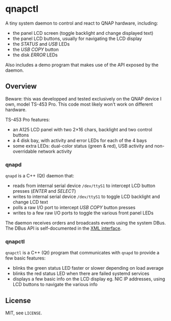 # qnapctl

A tiny system daemon to control and react to QNAP hardware, including:

* the panel LCD screen (toggle backlight and change displayed text)
* the panel LCD buttons, usually for navigating the LCD display
* the *STATUS* and *USB* LEDs
* the *USB COPY* button
* the disk *ERROR* LEDs

Also includes a demo program that makes use of the API exposed by the daemon.

## Overview

Beware: this was developped and tested exclusively on the QNAP device I own, model TS-453 Pro. This code most likely won't work on different hardware.

TS-453 Pro features:

* an A125 LCD panel with two 2×16 chars, backlight and two control buttons
* a 4 disk bay, with activity and error LEDs for each of the 4 bays
* some extra LEDs: dual-color status (green & red), USB activity and non-overridable network activity

### qnapd

`qnapd` is a C++ (Qt) daemon that:

* reads from internal serial device `/dev/ttyS1` to intercept LCD button presses (*ENTER* and *SELECT*)
* writes to internal serial device `/dev/ttyS1` to toggle LCD backlight and change LCD text
* polls a raw I/O port to intercept *USB COPY* button presses
* writes to a few raw I/O ports to toggle the various front panel LEDs

The daemon receives orders and broadcasts events using the system DBus. The DBus API is self-documented in the [XML interface](dbus_interface.xml.in).

### qnapctl

`qnapctl` is a C++ (Qt) program that communicates with `qnapd` to provide a few basic features:

* blinks the green status LED faster or slower depending on load average
* blinks the red status LED when there are failed systemd services
* displays a few basic info on the LCD display eg. NIC IP addresses, using LCD buttons to navigate the various info

## License

MIT, see `LICENSE`.
